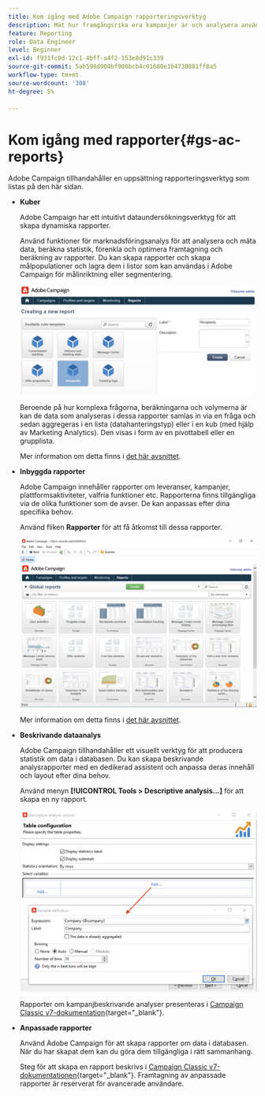 ```yaml
---
title: Kom igång med Adobe Campaign rapporteringsverktyg
description: Mät hur framgångsrika era kampanjer är och analysera användarbeteendet
feature: Reporting
role: Data Engineer
level: Beginner
exl-id: f931fc0d-12c1-4bff-a4f2-153e8d91c339
source-git-commit: 5ab598d904bf900bcb4c01680e1b4730881ff8a5
workflow-type: tm+mt
source-wordcount: '308'
ht-degree: 5%

---
```


# Kom igång med rapporter{#gs-ac-reports}

Adobe Campaign tillhandahåller en uppsättning rapporteringsverktyg som listas på den här sidan.

* **Kuber**

  Adobe Campaign har ett intuitivt dataundersökningsverktyg för att skapa dynamiska rapporter.

  Använd funktioner för marknadsföringsanalys för att analysera och mäta data, beräkna statistik, förenkla och optimera framtagning och beräkning av rapporter. Du kan skapa rapporter och skapa målpopulationer och lagra dem i listor som kan användas i Adobe Campaign för målinriktning eller segmentering.

  ![](assets/create-a-report.png)

  Beroende på hur komplexa frågorna, beräkningarna och volymerna är kan de data som analyseras i dessa rapporter samlas in via en fråga och sedan aggregeras i en lista (datahanteringstyp) eller i en kub (med hjälp av Marketing Analytics). Den visas i form av en pivottabell eller en grupplista.

  Mer information om detta finns i [det här avsnittet](gs-cubes.md).

* **Inbyggda rapporter**

  Adobe Campaign innehåller rapporter om leveranser, kampanjer, plattformsaktiviteter, valfria funktioner etc. Rapporterna finns tillgängliga via de olika funktioner som de avser. De kan anpassas efter dina specifika behov.

  Använd fliken **Rapporter** för att få åtkomst till dessa rapporter.

  ![](assets/built-in-reports.png)

  Mer information om detta finns i [det här avsnittet](built-in-reports.md).

* **Beskrivande dataanalys**

  Adobe Campaign tillhandahåller ett visuellt verktyg för att producera statistik om data i databasen. Du kan skapa beskrivande analysrapporter med en dedikerad assistent och anpassa deras innehåll och layout efter dina behov.

  Använd menyn **[!UICONTROL Tools > Descriptive analysis...]** för att skapa en ny rapport.

  ![](assets/desc-analysis-report.png)

  Rapporter om kampanjbeskrivande analyser presenteras i [Campaign Classic v7-dokumentation](https://experienceleague.adobe.com/docs/campaign-classic/using/reporting/analyzing-populations/about-descriptive-analysis.html){target="_blank"}.

* **Anpassade rapporter**

  Använd Adobe Campaign för att skapa rapporter om data i databasen. När du har skapat dem kan du göra dem tillgängliga i rätt sammanhang.

  Steg för att skapa en rapport beskrivs i [Campaign Classic v7-dokumentationen](https://experienceleague.adobe.com/docs/campaign-classic/using/reporting/creating-new-reports/about-reports-creation-in-campaign.html){target="_blank"}. Framtagning av anpassade rapporter är reserverat för avancerade användare.
